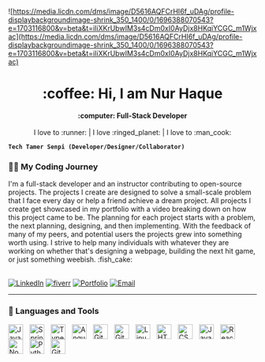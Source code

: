 ![https://media.licdn.com/dms/image/D5616AQFCrHI6f_uDAg/profile-displaybackgroundimage-shrink_350_1400/0/1696388070543?e=1703116800&v=beta&t=iIiXKrUbwIM3s4cDm0xI0AyDjx8HKqiYCGC_m1Wjxac](https://media.licdn.com/dms/image/D5616AQFCrHI6f_uDAg/profile-displaybackgroundimage-shrink_350_1400/0/1696388070543?e=1703116800&v=beta&t=iIiXKrUbwIM3s4cDm0xI0AyDjx8HKqiYCGC_m1Wjxac)
   <h1 align="center"> :coffee: Hi, I am Nur Haque </h1>
   <p align="center">
 <strong> :computer: Full-Stack Developer</strong> <br /><br />
I love to :runner: | I love :ringed_planet: | I love to :man_cook:
</p>

**`Tech Tamer Senpi (Developer/Designer/Collaborator)`**


   <summary><h3>👨‍💻 My Coding Journey</h3></summary>
  I'm a full-stack developer and an instructor contributing to open-source projects. The projects I create are designed to solve a small-scale problem that I face every day or help a friend achieve a dream project. All projects I create get showcased in my portfolio with a video breaking down on how this project came to be. The planning for each project starts with a problem, the next planning, designing, and then implementing. With the feedback of many of my peers, and potential users the projects grew into something worth using. I strive to help many individuals with whatever they are working on whether that's designing a webpage, building the next hit game, or just something weebish. :fish_cake: 
  <br />
   <br />
    
<p alighn="left">
   <a href="https://www.linkedin.com/in/nur-haque/">
         <img alt="LinkedIn" title="LinkedIn" src="https://img.shields.io/badge/-Follow_me_on_LinkedIn-0077b5?style=for-the-badge&logo=linkedIn&logoColor=white"/></a>  
      <a href="https://www.fiverr.com/infinity3476/create-a-five-page-portfolio-site-in-one-week">
         <img alt="fiverr" title="fiverr" src="https://img.shields.io/badge/-Check_out_my_work_of_Fiverr-00B22D?style=for-the-badge&logo=fiverr&logoColor=white"/></a>  
      <a href="https://nh124.github.io/Portfolio/">
         <img alt="Portfolio" title="Portfolio" src="https://custom-icon-badges.demolab.com/badge/-Portfolio-040d1b?style=for-the-badge&logo=person&logoColor=white"/></a> 
   <a href="mailto:nur.haque99@gmail.com">
         <img alt="Email" title="Email" src="https://custom-icon-badges.demolab.com/badge/-Email_Me-red?style=for-the-badge&logo=mail&logoColor=white"/></a> 
</>

---

### 🧰 Languages and Tools

<img align="left" alt="Java" width="30px" style="padding-right:10px;" src="https://cdn.jsdelivr.net/gh/devicons/devicon/icons/java/java-original.svg"/>
<img align="left" alt="Spring" width="30px" style="padding-right:10px;" src="https://cdn.jsdelivr.net/gh/devicons/devicon/icons/spring/spring-original.svg" />
<img align="left" alt="TypeScript" width="30px" style="padding-right:10px;" src="https://cdn.jsdelivr.net/gh/devicons/devicon/icons/typescript/typescript-plain.svg" />
<img align="left" alt="Angular" width="30px" style="padding-right:10px;" src="https://cdn.jsdelivr.net/gh/devicons/devicon/icons/amazonwebservices/amazonwebservices-original.svg" /> 
<img align="left" alt="Git" width="30px" style="padding-right:10px;" src="https://cdn.jsdelivr.net/gh/devicons/devicon/icons/git/git-original.svg" />
<img align="left" alt="Git" width="30px" style="padding-right:10px;" src="https://cdn.jsdelivr.net/gh/devicons/devicon/icons/mysql/mysql-original.svg" />

<img align="left" alt="Linux" width="30px" style="padding-right:10px;" src="https://cdn.jsdelivr.net/gh/devicons/devicon/icons/linux/linux-original.svg" />
<img align="left" alt="HTML" width="30px" style="padding-right:10px;" src="https://cdn.jsdelivr.net/gh/devicons/devicon/icons/html5/html5-plain.svg" />
<img align="left" alt="CSS" width="30px" style="padding-right:10px;" src="https://cdn.jsdelivr.net/gh/devicons/devicon/icons/css3/css3-plain.svg" />
<img align="left" alt="JavaScript" width="30px" style="padding-right:10px;" src="https://cdn.jsdelivr.net/gh/devicons/devicon/icons/javascript/javascript-plain.svg" />
<img align="left" alt="React" width="30px" style="padding-right:10px;" src="https://cdn.jsdelivr.net/gh/devicons/devicon/icons/react/react-original.svg" />
<img align="left" alt="NodeJS" width="30px" style="padding-right:10px;" src="https://cdn.jsdelivr.net/gh/devicons/devicon/icons/nodejs/nodejs-original.svg" />
<img align="left" alt="Python" width="30px" style="padding-right:10px;" src="https://cdn.jsdelivr.net/gh/devicons/devicon/icons/python/python-plain.svg" />
<img align="left" alt="GitHub" width="30px" style="padding-right:10px;" src="https://cdn.jsdelivr.net/gh/devicons/devicon/icons/github/github-original.svg" />
<br />
